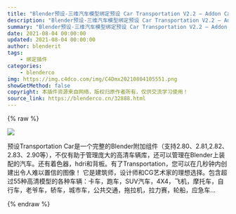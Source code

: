 ```yaml
---
title: "Blender预设-三维汽车模型绑定预设 Car Transportation V2.2 – Addon Car And Vehicle Rigged Cars Library Car"
description: "Blender预设-三维汽车模型绑定预设 Car Transportation V2.2 – Addon Car And Vehicle Rigged Cars Library Car"
summary: "Blender预设-三维汽车模型绑定预设 Car Transportation V2.2 – Addon Car And Vehicle Rigged Cars Library Car"
date: 2021-08-04 00:00:00
updated: 2021-08-04 00:00:00
author: blenderit
tags: 
    - 绑定插件
categories:
    - blenderco
img: https://img.c4dco.com/img/C4Dmx20210804105551.png
showGetMethod: false
copyright: 本插件资源来自网络，版权归原作者所有，仅供交流学习使用！
source_link: https://blenderco.cn/32888.html
---
```


{% raw %}
<p><img class="aligncenter" src="https://img.c4dco.com/img/C4Dmx20210804105551.png"></p><p>预设Transportation Car是一个完整的Blender附加组件（支持2.80、2.81,2.82、2.83、2.90等），不仅有助于管理庞大的高清车辆库，还可以管理在Blender上装配的汽车。还有着色器，hdri和背板。有了Transportation，您可以在几秒钟内创建出令人难以置信的图像！ 它是建筑师，设计师和CG艺术家的理想选择。包含超过55种高清模型的各种车辆：卡车，跑车，SUV汽车，4X4，飞机，摩托车，自行车，老爷车，轿车，城市车，公共交通，拖拉机，拉力赛，轮船，应急车…</p>
<div style="display: none">blenderco</div>
{% endraw %}